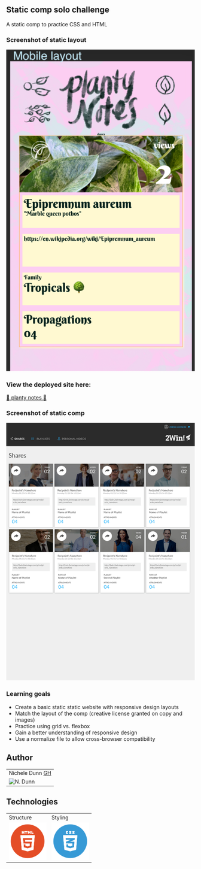## Static comp solo challenge
A static comp to practice CSS and HTML

### Screenshot of static layout
![screenshot layout](./assets/screenshot1.png)

### View the deployed site here:
[🌳 planty notes 🌵](https://nichelicorn.github.io/planty-notes/)

### Screenshot of static comp
![screenshot org](./assets/compLayout.jpeg)

### Learning goals
* Create a basic static static website with responsive design layouts
* Match the layout of the comp (creative license granted on copy and images)
* Practice using grid vs. flexbox
* Gain a better understanding of responsive design
* Use a normalize file to allow cross-browser compatibility

## Author
<table>
    <tr>
        <td> Nichele Dunn <a href="https://github.com/nichelicorn">GH</td>
    </tr>
    </tr>
        <td><img src="https://avatars.githubusercontent.com/u/63027000?v=4" alt="N. Dunn" width="125" height="auto" /></td>
    </tr>
</table>

## Technologies
<table>
    <tr>
        <td>Structure</td>
        <td>Styling</td>
    </tr>
    </tr>
        <td><img src="./assets/html-logo.png" alt="html" width="100" height="auto" /></td>
        <td><img src="./assets/css-logo.png" alt="css" width="100" height="auto" /></td>
    </tr>
</table>
